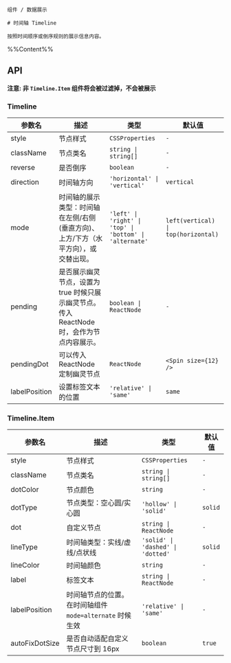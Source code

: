 `````
组件 / 数据展示

# 时间轴 Timeline

按照时间顺序或倒序规则的展示信息内容。
`````

%%Content%%

## API

**注意: 非 `Timeline.Item` 组件将会被过滤掉，不会被展示**

### Timeline

|参数名|描述|类型|默认值|
|---|---|---|---|
|style|节点样式|`CSSProperties`|`-`|
|className|节点类名|`string \| string[]`|`-`|
|reverse|是否倒序|`boolean`|`-`|
|direction|时间轴方向|`'horizontal' \| 'vertical'`|`vertical`|
|mode|时间轴的展示类型：时间轴在左侧/右侧(垂直方向)、上方/下方（水平方向），或交替出现。|`'left' \| 'right' \| 'top' \| 'bottom' \| 'alternate'`|`left(vertical) \| top(horizontal)`|
|pending|是否展示幽灵节点，设置为 true 时候只展示幽灵节点。传入ReactNode时，会作为节点内容展示。|`boolean \| ReactNode`|`-`|
|pendingDot|可以传入 ReactNode 定制幽灵节点|`ReactNode`|`<Spin size={12} />`|
|labelPosition|设置标签文本的位置|`'relative' \| 'same'`|`same`|

### Timeline.Item

|参数名|描述|类型|默认值|
|---|---|---|---|
|style|节点样式|`CSSProperties`|`-`|
|className|节点类名|`string \| string[]`|`-`|
|dotColor|节点颜色|`string`|`-`|
|dotType|节点类型：空心圆/实心圆|`'hollow' \| 'solid'`|`solid`|
|dot|自定义节点|`string \| ReactNode`|`-`|
|lineType|时间轴类型：实线/虚线/点状线|`'solid' \| 'dashed' \| 'dotted'`|`solid`|
|lineColor|时间轴颜色|`string`|`-`|
|label|标签文本|`string \| ReactNode`|`-`|
|labelPosition|时间轴节点的位置。 在时间轴组件 `mode=alternate` 时候生效|`'relative' \| 'same'`|`-`|
|autoFixDotSize|是否自动适配自定义节点尺寸到 16px|`boolean`|`true`|
